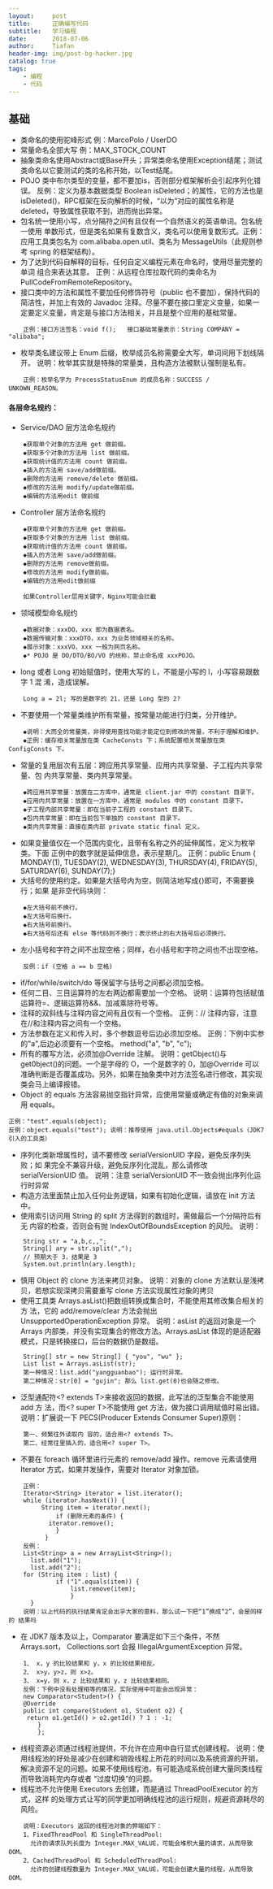 ```yaml
---
layout:     post
title:      正确编写代码
subtitle:   学习编程
date:       2018-07-06
author:     Tiafan
header-img: img/post-bg-hacker.jpg
catalog: true
tags:
    - 编程
    - 代码
---
```



## 基础
- 类命名的使用驼峰形式  例：MarcoPolo / UserDO
- 常量命名全部大写  例：MAX_STOCK_COUNT
- 抽象类命名使用Abstract或Base开头；异常类命名使用Exception结尾；测试类命名以它要测试的类的名称开始，以Test结尾。
- POJO 类中布尔类型的变量，都不要加is，否则部分框架解析会引起序列化错误。 反例：定义为基本数据类型 Boolean  isDeleted；的属性，它的方法也是 isDeleted()，RPC框架在反向解析的时候，“以为”对应的属性名称是 deleted，导致属性获取不到，进而抛出异常。
- 包名统一使用小写，点分隔符之间有且仅有一个自然语义的英语单词。包名统一使用 单数形式，但是类名如果有复数含义，类名可以使用复数形式。正例： 应用工具类包名为 com.alibaba.open.util、类名为 MessageUtils（此规则参考 spring 的框架结构）。
- 为了达到代码自解释的目标，任何自定义编程元素在命名时，使用尽量完整的单词 组合来表达其意。 正例：从远程仓库拉取代码的类命名为PullCodeFromRemoteRepository。
- 接口类中的方法和属性不要加任何修饰符号（public 也不要加），保持代码的简洁性，并加上有效的 Javadoc 注释。尽量不要在接口里定义变量，如果一定要定义变量，肯定是与接口方法相关，并且是整个应用的基础常量。
```
    正例：接口方法签名：void f();   接口基础常量表示：String COMPANY = "alibaba";
```
- 枚举类名建议带上 Enum 后缀，枚举成员名称需要全大写，单词间用下划线隔开。 说明：枚举其实就是特殊的常量类，且构造方法被默认强制是私有。
```
    正例：枚举名字为 ProcessStatusEnum 的成员名称：SUCCESS / UNKOWN_REASON。
```
#### 各层命名规约：

- Service/DAO 层方法命名规约
```
    ◆获取单个对象的方法用 get 做前缀。
    ◆获取多个对象的方法用 list 做前缀。
    ◆获取统计值的方法用 count 做前缀。
    ◆插入的方法用 save/add做前缀。
    ◆删除的方法用 remove/delete 做前缀。
    ◆修改的方法用 modify/update做前缀。
    ◆编辑的方法用edit 做前缀
```
- Controller 层方法命名规约
```
    ◆获取单个对象的方法用 get 做前缀。
    ◆获取多个对象的方法用 list 做前缀。
    ◆获取统计值的方法用 count 做前缀。
    ◆插入的方法用 save/add做前缀。
    ◆删除的方法用 remove做前缀。
    ◆修改的方法用 modify做前缀。
    ◆编辑的方法用edit做前缀
```
```
    如果Controller层用关键字，Nginx可能会拦截
```
- 领域模型命名规约
```
    ◆数据对象：xxxDO，xxx 即为数据表名。
    ◆数据传输对象：xxxDTO，xxx 为业务领域相关的名称。
    ◆展示对象：xxxVO，xxx 一般为网页名称。 
    ◆* POJO 是 DO/DTO/BO/VO 的统称，禁止命名成 xxxPOJO。
```
- long 或者 Long 初始赋值时，使用大写的 L，不能是小写的 l，小写容易跟数字 1 混 淆，造成误解。
```
    Long a = 2l; 写的是数字的 21，还是 Long 型的 2?
```
- 不要使用一个常量类维护所有常量，按常量功能进行归类，分开维护。
```
    ◆说明：大而全的常量类，非得使用查找功能才能定位到修改的常量，不利于理解和维护。 
    ◆正例：缓存相关常量放在类 CacheConsts 下；系统配置相关常量放在类 ConfigConsts 下。
```
- 常量的复用层次有五层：跨应用共享常量、应用内共享常量、子工程内共享常量、包 内共享常量、类内共享常量。 
```
    ◆跨应用共享常量：放置在二方库中，通常是 client.jar 中的 constant 目录下。
    ◆应用内共享常量：放置在一方库中，通常是 modules 中的 constant 目录下。 
    ◆子工程内部共享常量：即在当前子工程的 constant 目录下。  
    ◆包内共享常量：即在当前包下单独的 constant 目录下。
    ◆类内共享常量：直接在类内部 private static final 定义。
```
- 如果变量值仅在一个范围内变化，且带有名称之外的延伸属性，定义为枚举类。下面 正例中的数字就是延伸信息，表示星期几。 正例：public Enum { MONDAY(1), TUESDAY(2), WEDNESDAY(3), THURSDAY(4), FRIDAY(5), SATURDAY(6), SUNDAY(7);}
- 大括号的使用约定。如果是大括号内为空，则简洁地写成{}即可，不需要换行；如果 是非空代码块则：
```
    ◆左大括号前不换行。
    ◆左大括号后换行。 
    ◆右大括号前换行。
    ◆右大括号后还有 else 等代码则不换行；表示终止的右大括号后必须换行。
```
- 左小括号和字符之间不出现空格；同样，右小括号和字符之间也不出现空格。
```
    反例：if (空格 a == b 空格)
```
- if/for/while/switch/do 等保留字与括号之间都必须加空格。
- 任何二目、三目运算符的左右两边都需要加一个空格。 说明：运算符包括赋值运算符=、逻辑运算符&&、加减乘除符号等。
- 注释的双斜线与注释内容之间有且仅有一个空格。 正例：// 注释内容，注意在//和注释内容之间有一个空格。
- 方法参数在定义和传入时，多个参数逗号后边必须加空格。 正例：下例中实参的"a",后边必须要有一个空格。 method("a", "b", "c"); 
- 所有的覆写方法，必须加@Override 注解。 说明：getObject()与 get0bject()的问题。一个是字母的 O，一个是数字的 0，加@Override 可以准确判断是否覆盖成功。另外，如果在抽象类中对方法签名进行修改，其实现类会马上编译报错。
- Object 的 equals 方法容易抛空指针异常，应使用常量或确定有值的对象来调用 equals。
```
正例："test".equals(object); 
反例：object.equals("test"); 说明：推荐使用 java.util.Objects#equals（JDK7 引入的工具类）
```
- 序列化类新增属性时，请不要修改 serialVersionUID 字段，避免反序列失败；如 果完全不兼容升级，避免反序列化混乱，那么请修改 serialVersionUID 值。 说明：注意 serialVersionUID 不一致会抛出序列化运行时异常
- 构造方法里面禁止加入任何业务逻辑，如果有初始化逻辑，请放在 init 方法中。
- 使用索引访问用 String 的 split 方法得到的数组时，需做最后一个分隔符后有无 内容的检查，否则会有抛 IndexOutOfBoundsException 的风险。 
  说明：
```
    String str = "a,b,c,,";  
    String[] ary = str.split(",");  
    // 预期大于 3，结果是 3 
    System.out.println(ary.length);
```
- 慎用 Object 的 clone 方法来拷贝对象。 说明：对象的 clone 方法默认是浅拷贝，若想实现深拷贝需要重写 clone 方法实现属性对象的拷贝
- 使用工具类 Arrays.asList()把数组转换成集合时，不能使用其修改集合相关的方 法，它的 add/remove/clear 方法会抛出 UnsupportedOperationException 异常。
  说明：asList 的返回对象是一个 Arrays 内部类，并没有实现集合的修改方法。Arrays.asList 体现的是适配器模式，只是转换接口，后台的数据仍是数组。
```
    String[] str = new String[] { "you", "wu" };    
    List list = Arrays.asList(str); 
    第一种情况：list.add("yangguanbao"); 运行时异常。
    第二种情况：str[0] = "gujin"; 那么 list.get(0)也会随之修改。
```
- 泛型通配符<? extends T>来接收返回的数据，此写法的泛型集合不能使用 add 方 法，而<? super T>不能使用 get 方法，做为接口调用赋值时易出错。 
说明：扩展说一下 PECS(Producer Extends Consumer Super)原则：
```
    第一、频繁往外读取内 容的，适合用<? extends T>。
    第二、经常往里插入的，适合用<? super T>。
```
- 不要在 foreach 循环里进行元素的 remove/add 操作。remove 元素请使用 Iterator 方式，如果并发操作，需要对 Iterator 对象加锁。
```
    正例：
    Iterator<String> iterator = list.iterator();  
    while (iterator.hasNext()) {       
         String item = iterator.next();            
             if (删除元素的条件) {                     
           iterator.remove();         
             }      
          }
    反例：
    List<String> a = new ArrayList<String>();  
      list.add("1");    
      list.add("2");    
    for (String item : list) {      
             if ("1".equals(item)) {           
                 list.remove(item);          
                 }  
      }  
    说明：以上代码的执行结果肯定会出乎大家的意料，那么试一下把“1”换成“2”，会是同样的 结果吗
``` 
- 在 JDK7 版本及以上，Comparator 要满足如下三个条件，不然 Arrays.sort， Collections.sort 会报 IllegalArgumentException 异常。
``` 
    1、 x，y 的比较结果和 y，x 的比较结果相反。
    2、 x>y，y>z，则 x>z。  
    3、 x=y，则 x，z 比较结果和 y，z 比较结果相同。 
    反例：下例中没有处理相等的情况，实际使用中可能会出现异常： 
    new Comparator<Student>() {           
    @Override          
    public int compare(Student o1, Student o2) {             
     return o1.getId() > o2.getId() ? 1 : -1;      
        }  
        };
```
- 线程资源必须通过线程池提供，不允许在应用中自行显式创建线程。 说明：使用线程池的好处是减少在创建和销毁线程上所花的时间以及系统资源的开销，解决资源不足的问题。如果不使用线程池，有可能造成系统创建大量同类线程而导致消耗完内存或者 “过度切换”的问题。
- 线程池不允许使用 Executors 去创建，而是通过 ThreadPoolExecutor 的方式，这样 的处理方式让写的同学更加明确线程池的运行规则，规避资源耗尽的风险。
```
    说明：Executors 返回的线程池对象的弊端如下：
    1、FixedThreadPool 和 SingleThreadPool: 
      允许的请求队列长度为 Integer.MAX_VALUE，可能会堆积大量的请求，从而导致 OOM。 
    2、CachedThreadPool 和 ScheduledThreadPool:   
      允许的创建线程数量为 Integer.MAX_VALUE，可能会创建大量的线程，从而导致 OOM。
```
